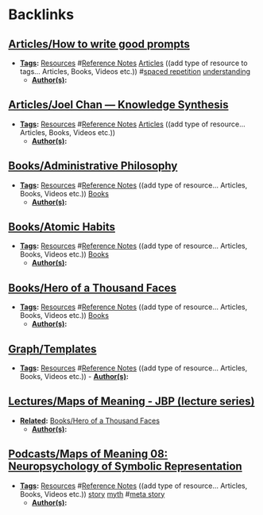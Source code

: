 
# Backlinks
## [Articles/How to write good prompts](<Articles/How to write good prompts.md>)
- **[Tags](<Tags.md>):** [Resources](<Resources.md>) #[Reference Notes](<Reference Notes.md>) [Articles](<Articles.md>) ((add type of resource to tags... Articles, Books, Videos etc.)) #[spaced repetition](<spaced repetition.md>) [understanding](<understanding.md>)
    - **[Author(s)](<Author(s).md>):**

## [Articles/Joel Chan — Knowledge Synthesis](<Articles/Joel Chan — Knowledge Synthesis.md>)
- **[Tags](<Tags.md>):** [Resources](<Resources.md>) #[Reference Notes](<Reference Notes.md>) [Articles](<Articles.md>) ((add type of resource... Articles, Books, Videos etc.))
    - **[Author(s)](<Author(s).md>):**

## [Books/Administrative Philosophy](<Books/Administrative Philosophy.md>)
- **[Tags](<Tags.md>):** [Resources](<Resources.md>) #[Reference Notes](<Reference Notes.md>) ((add type of resource... Articles, Books, Videos etc.)) [Books](<Books.md>)
    - **[Author(s)](<Author(s).md>):**

## [Books/Atomic Habits](<Books/Atomic Habits.md>)
- **[Tags](<Tags.md>):** [Resources](<Resources.md>) #[Reference Notes](<Reference Notes.md>) ((add type of resource... Articles, Books, Videos etc.)) [Books](<Books.md>)
    - **[Author(s)](<Author(s).md>):**

## [Books/Hero of a Thousand Faces](<Books/Hero of a Thousand Faces.md>)
- **[Tags](<Tags.md>):** [Resources](<Resources.md>) #[Reference Notes](<Reference Notes.md>) ((add type of resource... Articles, Books, Videos etc.)) [Books](<Books.md>)
    - **[Author(s)](<Author(s).md>):**

## [Graph/Templates](<Graph/Templates.md>)
- **[Tags](<Tags.md>):** [Resources](<Resources.md>) #[Reference Notes](<Reference Notes.md>) ((add type of resource... Articles, Books, Videos etc.))
                - **[Author(s)](<Author(s).md>):**

## [Lectures/Maps of Meaning - JBP (lecture series)](<Lectures/Maps of Meaning - JBP (lecture series).md>)
- **[Related](<Related.md>):** [Books/Hero of a Thousand Faces](<Books/Hero of a Thousand Faces.md>)
    - **[Author(s)](<Author(s).md>):**

## [Podcasts/Maps of Meaning 08: Neuropsychology of Symbolic Representation](<Podcasts/Maps of Meaning 08: Neuropsychology of Symbolic Representation.md>)
- **[Tags](<Tags.md>):** [Resources](<Resources.md>) #[Reference Notes](<Reference Notes.md>) ((add type of resource... Articles, Books, Videos etc.)) [story](<story.md>) [myth](<myth.md>) #[meta story](<meta story.md>)
    - **[Author(s)](<Author(s).md>):**

